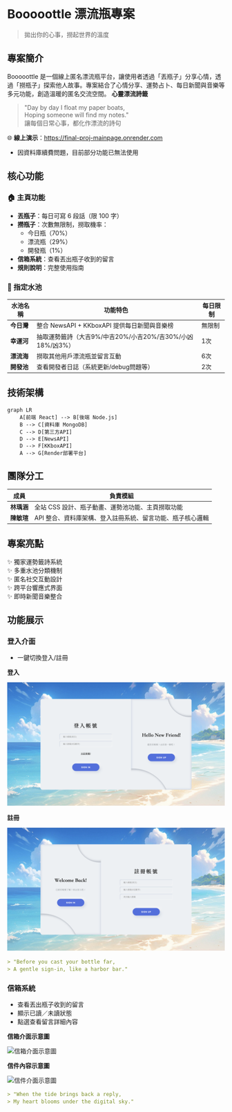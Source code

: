 # Booooottle 漂流瓶專案
>拋出你的心事，撈起世界的溫度

## 專案簡介
Booooottle 是一個線上匿名漂流瓶平台，讓使用者透過「丟瓶子」分享心情，透過「撈瓶子」探索他人故事。專案結合了心情分享、運勢占卜、每日新聞與音樂等多元功能，創造溫暖的匿名交流空間。
**心靈漂流詩籤**  
>"Day by day I float my paper boats,  
>Hoping someone will find my notes."  
>讓每個日常心事，都化作漂流的詩句

🌐 **線上演示**：https://final-proj-mainpage.onrender.com
- 因資料庫續費問題，目前部分功能已無法使用
## 核心功能

### 🏠 主頁功能
- **丟瓶子**：每日可寫 6 段話（限 100 字）
- **撈瓶子**：次數無限制，撈取機率：
  - 今日瓶（70%）
  - 漂流瓶（29%）
  - 開發瓶（1%）
- **信箱系統**：查看丟出瓶子收到的留言
- **規則說明**：完整使用指南

### 🌊 指定水池
| 水池名稱 | 功能特色 | 每日限制 |
|----------|----------|----------|
| **今日灣** | 整合 NewsAPI + KKboxAPI 提供每日新聞與音樂榜 | 無限制 |
| **幸運河** | 抽取運勢籤詩（大吉9%/中吉20%/小吉20%/吉30%/小凶18%/凶3%） | 1次 |
| **漂流海** | 撈取其他用戶漂流瓶並留言互動 | 6次 |
| **開發池** | 查看開發者日誌（系統更新/debug問題等） | 2次 |

## 技術架構
```mermaid
graph LR
    A[前端 React] --> B[後端 Node.js]
    B --> C[資料庫 MongoDB]
    C --> D[第三方API]
    D --> E[NewsAPI]
    D --> F[KKboxAPI]
    A --> G[Render部署平台]
```

## 團隊分工
| 成員         | 負責模組                                                                 |
|--------------|--------------------------------------------------------------------------|
| **林瑀涵**   | 全站 CSS 設計、瓶子動畫、運勢池功能、主頁撈取功能                         |
| **陳敏瑄**   | API 整合、資料庫架構、登入註冊系統、留言功能、瓶子核心邏輯                |

## 專案亮點
✨ 獨家運勢籤詩系統  
✨ 多重水池分類機制  
✨ 匿名社交互動設計  
✨ 跨平台響應式界面  
✨ 即時新聞音樂整合  

## 功能展示

  
### 登入介面
- 一鍵切換登入/註冊

**登入**

![登入介面示意圖](https://github.com/Min-Shung/booooottle/blob/main/ProjectSlide%20and%20Page%20Pic/Signin.png)

**註冊**

![註冊介面示意圖](https://github.com/Min-Shung/booooottle/blob/main/ProjectSlide%20and%20Page%20Pic/Signup.png)

```markdown
> "Before you cast your bottle far,  
> A gentle sign-in, like a harbor bar."  
```
### 信箱系統
- 查看丟出瓶子收到的留言
- 顯示已讀／未讀狀態
- 點選查看留言詳細內容
  
**信箱介面示意圖**
  
![信箱介面示意圖](https://github.com/Min-Shung/booooottle/blob/main/ProjectSlide%20and%20Page%20Pic/mailbox.png)

**信件內容示意圖**  

![信件介面示意圖](https://github.com/Min-Shung/booooottle/blob/main/ProjectSlide%20and%20Page%20Pic/mail.png)

```markdown
> "When the tide brings back a reply,  
> My heart blooms under the digital sky."
```
